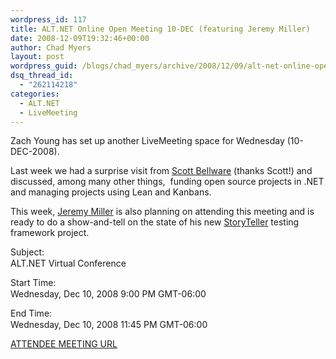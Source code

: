 ```yaml
---
wordpress_id: 117
title: ALT.NET Online Open Meeting 10-DEC (featuring Jeremy Miller)
date: 2008-12-09T19:32:46+00:00
author: Chad Myers
layout: post
wordpress_guid: /blogs/chad_myers/archive/2008/12/09/alt-net-online-open-meeting-10-dec-featuring-jeremy-miller.aspx
dsq_thread_id:
  - "262114218"
categories:
  - ALT.NET
  - LiveMeeting
---
```

Zach Young has set up another LiveMeeting space for Wednesday (10-DEC-2008).

Last week we had a surprise visit from [Scott Bellware](http://blog.scottbellware.com/) (thanks Scott!) and discussed, among many other things,&#160; funding open source projects in .NET and managing projects using Lean and Kanbans.

This week, [Jeremy Miller](http://codebetter.com/blogs/jeremy.miller/) is also planning on attending this meeting and is ready to do a show-and-tell on the state of his new [StoryTeller](http://storyteller.tigris.org/) testing framework project.

Subject:   
     <img height="1" width="5" />  
ALT.NET Virtual Conference<img height="5" width="1" />

Start Time:   
     <img height="1" width="5" />  
Wednesday, Dec 10, 2008 9:00 PM GMT-06:00<img height="5" width="1" />

End Time:   
     <img height="1" width="5" />  
Wednesday, Dec 10, 2008 11:45 PM GMT-06:00

[ATTENDEE MEETING URL](http://snipr.com/7ml7y)